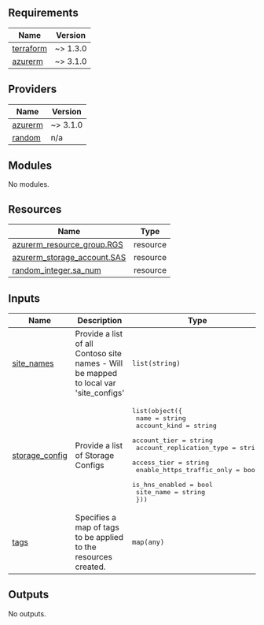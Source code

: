 <!-- BEGIN_TF_DOCS -->
## Requirements

| Name | Version |
|------|---------|
| <a name="requirement_terraform"></a> [terraform](#requirement\_terraform) | ~> 1.3.0 |
| <a name="requirement_azurerm"></a> [azurerm](#requirement\_azurerm) | ~> 3.1.0 |

## Providers

| Name | Version |
|------|---------|
| <a name="provider_azurerm"></a> [azurerm](#provider\_azurerm) | ~> 3.1.0 |
| <a name="provider_random"></a> [random](#provider\_random) | n/a |

## Modules

No modules.

## Resources

| Name | Type |
|------|------|
| [azurerm_resource_group.RGS](https://registry.terraform.io/providers/hashicorp/azurerm/latest/docs/resources/resource_group) | resource |
| [azurerm_storage_account.SAS](https://registry.terraform.io/providers/hashicorp/azurerm/latest/docs/resources/storage_account) | resource |
| [random_integer.sa_num](https://registry.terraform.io/providers/hashicorp/random/latest/docs/resources/integer) | resource |

## Inputs

| Name | Description | Type | Default | Required |
|------|-------------|------|---------|:--------:|
| <a name="input_site_names"></a> [site\_names](#input\_site\_names) | Provide a list of all Contoso site names - Will be mapped to local var 'site\_configs' | `list(string)` | <pre>[<br>  "siteA",<br>  "siteB"<br>]</pre> | no |
| <a name="input_storage_config"></a> [storage\_config](#input\_storage\_config) | Provide a list of Storage Configs | <pre>list(object({<br>    name                      = string<br>    account_kind              = string<br>    account_tier              = string<br>    account_replication_type  = string<br>    access_tier               = string<br>    enable_https_traffic_only = bool<br>    is_hns_enabled            = bool<br>    site_name                 = string<br>  }))</pre> | `[]` | no |
| <a name="input_tags"></a> [tags](#input\_tags) | Specifies a map of tags to be applied to the resources created. | `map(any)` | n/a | yes |

## Outputs

No outputs.
<!-- END_TF_DOCS -->